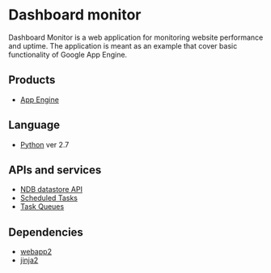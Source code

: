# Dashboard monitor

Dashboard Monitor is a web application for monitoring website performance and
uptime. The application is meant as an example that cover basic functionality 
of Google App Engine.

## Products
- [App Engine][1]

## Language
- [Python][2] ver 2.7

## APIs and services
- [NDB datastore API][3]
- [Scheduled Tasks][4]
- [Task Queues][5]

## Dependencies
- [webapp2][6]
- [jinja2][7]


[1]: https://developers.google.com/appengine
[2]: https://python.org
[3]: https://developers.google.com/appengine/docs/python/ndb/
[4]: https://developers.google.com/appengine/docs/python/config/cron
[5]: https://developers.google.com/appengine/docs/python/taskqueue/
[6]: http://webapp-improved.appspot.com/
[7]: http://jinja.pocoo.org/docs/

